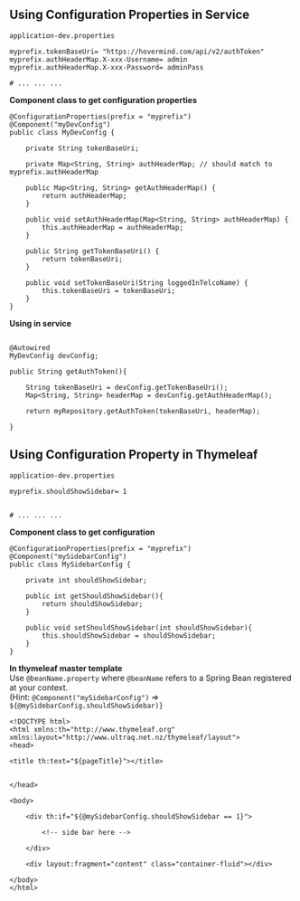 ## Using Configuration Properties in Service
`application-dev.properties`
```
myprefix.tokenBaseUri= "https://hovermind.com/api/v2/authToken"
myprefix.authHeaderMap.X-xxx-Username= admin
myprefix.authHeaderMap.X-xxx-Password= adminPass

# ... ... ...

```

**Component class to get configuration properties**
```
@ConfigurationProperties(prefix = "myprefix")
@Component("myDevConfig")
public class MyDevConfig {

	private String tokenBaseUri;

	private Map<String, String> authHeaderMap; // should match to myprefix.authHeaderMap
	
	public Map<String, String> getAuthHeaderMap() {
		return authHeaderMap;
	}

	public void setAuthHeaderMap(Map<String, String> authHeaderMap) {
		this.authHeaderMap = authHeaderMap;
	}
	
	public String getTokenBaseUri() {
		return tokenBaseUri;
	}

	public void setTokenBaseUri(String loggedInTelcoName) {
		this.tokenBaseUri = tokenBaseUri;
	}
}
```

**Using in service**
```

@Autowired
MyDevConfig devConfig;

public String getAuthToken(){

	String tokenBaseUri = devConfig.getTokenBaseUri();
	Map<String, String> headerMap = devConfig.getAuthHeaderMap();

	return myRepository.getAuthToken(tokenBaseUri, headerMap);

}

```

## Using Configuration Property in Thymeleaf
`application-dev.properties`
```
myprefix.shouldShowSidebar= 1


# ... ... ...

```

**Component class to get configuration**
```
@ConfigurationProperties(prefix = "myprefix")
@Component("mySidebarConfig")
public class MySidebarConfig {

	private int shouldShowSidebar;
	
	public int getShouldShowSidebar(){
		return shouldShowSidebar;
	}
	
	public void setShouldShowSidebar(int shouldShowSidebar){
		this.shouldShowSidebar = shouldShowSidebar;
	}
}
```

**In thymeleaf master template**    
Use `@beanName.property` where `@beanName` refers to a Spring Bean registered at your context.    
(Hint: `@Component("mySidebarConfig")` => `${@mySidebarConfig.shouldShowSidebar)}`
```
<!DOCTYPE html>
<html xmlns:th="http://www.thymeleaf.org" xmlns:layout="http://www.ultraq.net.nz/thymeleaf/layout">
<head>

<title th:text="${pageTitle}"></title>


</head>

<body>

	<div th:if="${@mySidebarConfig.shouldShowSidebar == 1}">
	
		<!-- side bar here -->
		
	</div>
	
	<div layout:fragment="content" class="container-fluid"></div>

</body>
</html>
```
